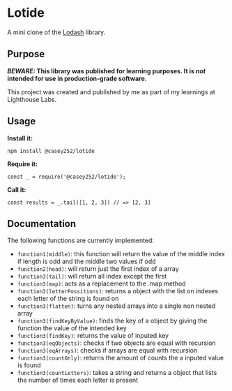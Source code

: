 # Lotide

A mini clone of the [Lodash](https://lodash.com) library.

## Purpose

**_BEWARE:_ This library was published for learning purposes. It is _not_ intended for use in production-grade software.**

This project was created and published by me as part of my learnings at Lighthouse Labs. 

## Usage

**Install it:**

`npm install @casey252/lotide`

**Require it:**

`const _ = require('@casey252/lotide');`

**Call it:**

`const results = _.tail([1, 2, 3]) // => [2, 3]`

## Documentation

The following functions are currently implemented:

* `function1(middle)`: this function will return the value of the middle index if length is odd and the middle two values if odd
* `function2(head)`: will return just the first index of a array 
* `function3(tail)`: will return all index except the first
* `function3(map)`: acts as a replacement to the .map method
* `function3(letterPossitions)`: returns a object with the list on indexes each letter of the string is found on 
* `function3(flatten)`: turns any nested arrays into a single non nested array 
* `function3(findKeyByValue)`: finds the key of a object by giving the function the value of the intended key
* `function3(findKey)`: returns the value of inputed key 
* `function3(eqObjects)`: checks if two objects are equal with recursion
* `function3(eqArrays)`: checks if arrays are equal with recursion
* `function3(countOnly)`: returns the amount of counts the a inputed value is found 
* `function3(countLetters)`: takes a string and returns a object that lists the number of times each letter is present
